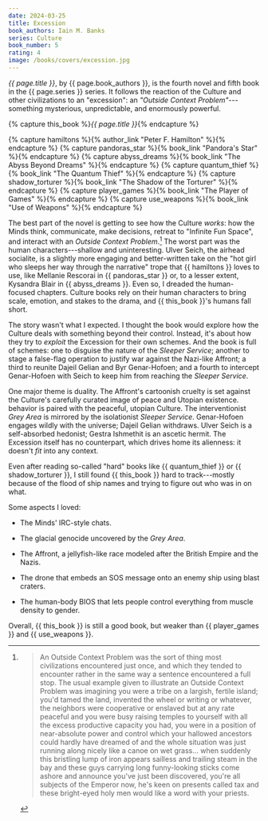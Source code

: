```yaml
---
date: 2024-03-25
title: Excession
book_authors: Iain M. Banks
series: Culture
book_number: 5
rating: 4
image: /books/covers/excession.jpg
---
```


<cite class="book-title">{{ page.title }}</cite>, by <span
class="author-name">{{ page.book_authors }}</span>, is the fourth novel and
fifth book in the <span class="book-series">{{ page.series }}</span> series.
It follows the reaction of the Culture and other civilizations to an
"excession": an _"Outside Context Problem"_---something mysterious,
unpredictable, and enormously powerful.

{% capture this_book %}<cite class="book-title">{{ page.title }}</cite>{% endcapture %}

{% capture hamiltons %}{% author_link "Peter F. Hamilton" %}{% endcapture %}
{% capture pandoras_star %}{% book_link "Pandora's Star" %}{% endcapture %}
{% capture abyss_dreams %}{% book_link "The Abyss Beyond Dreams" %}{% endcapture %}
{% capture quantum_thief %}{% book_link "The Quantum Thief" %}{% endcapture %}
{% capture shadow_torturer %}{% book_link "The Shadow of the Torturer" %}{% endcapture %}
{% capture player_games %}{% book_link "The Player of Games" %}{% endcapture %}
{% capture use_weapons %}{% book_link "Use of Weapons" %}{% endcapture %}

The best part of the novel is getting to see how the Culture _works_: how the
Minds think, communicate, make decisions, retreat to "Infinite Fun Space", and
interact with an _Outside Context Problem_.[^ocp] The worst part was the human
characters---shallow and uninteresting. Ulver Seich, the airhead socialite, is
a slightly more engaging and better-written take on the "hot girl who sleeps
her way through the narrative" trope that {{ hamiltons }} loves to use, like
Mellanie Rescorai in {{ pandoras_star }} or, to a lesser extent, Kysandra
Blair in {{ abyss_dreams }}. Even so, I dreaded the human-focused chapters.
Culture books rely on their human characters to bring scale, emotion, and
stakes to the drama, and {{ this_book }}'s humans fall short.

The story wasn't what I expected. I thought the book would explore how the
Culture deals with something beyond their control. Instead, it's about how
they try to _exploit_ the Excession for their own schemes. And the book is
full of schemes: one to disguise the nature of the _Sleeper Service_; another
to stage a false-flag operation to justify war against the Nazi-like Affront;
a third to reunite Dajeil Gelian and Byr Genar-Hofoen; and a fourth to
intercept Genar-Hofoen with Seich to keep him from reaching the _Sleeper
Service_.

One major theme is duality. The Affront's cartoonish cruelty is set against
the Culture's carefully curated image of peace and Utopian existence. behavior
is paired with the peaceful, utopian Culture. The interventionist _Grey Area_
is mirrored by  the isolationist _Sleeper Service_. Genar-Hofoen engages
wildly with the universe; Dajeil Gelian withdraws. Ulver Seich is a
self-absorbed hedonist; Gestra Ishmethit is an ascetic hermit. The Excession
itself has no counterpart, which drives home its alienness: it doesn't _fit_
into any context.

Even after reading so-called "hard" books like {{ quantum_thief }} or {{
shadow_torturer }}, I still found {{ this_book }} hard to track---mostly
because of the flood of ship names and trying to figure out who was in on
what.

Some aspects I loved:

- The Minds' IRC-style chats.

- The glacial genocide uncovered by the _Grey Area_.

- The Affront, a jellyfish-like race modeled after the British Empire and the
  Nazis.

- The drone that embeds an SOS message onto an enemy ship using blast craters.

- The human-body BIOS that lets people control everything from muscle density
  to gender.

Overall, {{ this_book }} is still a good book, but weaker than {{
player_games }} and {{ use_weapons }}.

[^ocp]:
    > An Outside Context Problem was the sort of thing most civilizations
    > encountered just once, and which they tended to encounter rather in the
    > same way a sentence encountered a full stop. The usual example given to
    > illustrate an Outside Context Problem was imagining you were a tribe on
    > a largish, fertile island; you'd tamed the land, invented the wheel or
    > writing or whatever, the neighbors were cooperative or enslaved but at
    > any rate peaceful and you were busy raising temples to yourself with all
    > the excess productive capacity you had, you were in a position of
    > near-absolute power and control which your hallowed ancestors could
    > hardly have dreamed of and the whole situation was just running along
    > nicely like a canoe on wet grass... when suddenly this bristling lump of
    > iron appears sailless and trailing steam in the bay and these guys
    > carrying long funny-looking sticks come ashore and announce you've just
    > been discovered, you're all subjects of the Emperor now, he's keen on
    > presents called tax and these bright-eyed holy men would like a word
    > with your priests.
